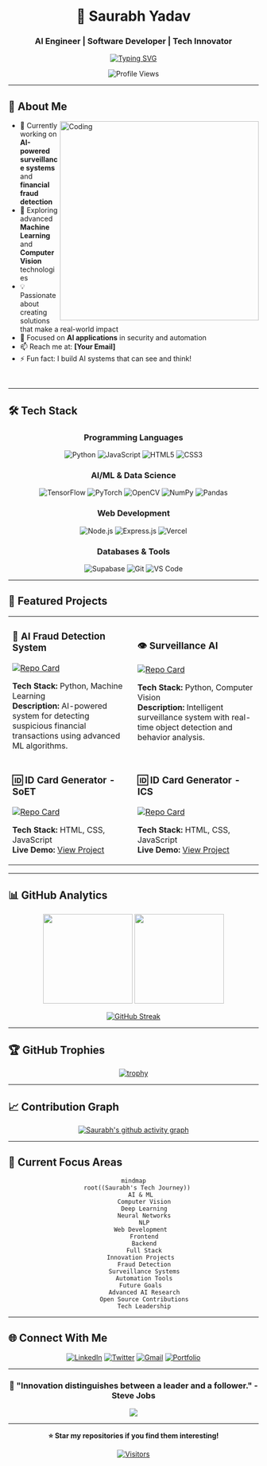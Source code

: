 <div align="center">

# 🚀 Saurabh Yadav
### AI Engineer | Software Developer | Tech Innovator

[![Typing SVG](https://readme-typing-svg.herokuapp.com?font=Fira+Code&pause=1000&color=2E9EF7&center=true&vCenter=true&width=435&lines=AI+%26+Machine+Learning+Engineer;Full+Stack+Developer;Innovation+Enthusiast;Problem+Solver)](https://git.io/typing-svg)

<img src="https://komarev.com/ghpvc/?username=Saurabhyadavastro&label=Profile%20views&color=0e75b6&style=flat" alt="Profile Views" />

</div>

---

## 🌟 About Me

<img align="right" alt="Coding" width="400" src="https://media.giphy.com/media/qgQUggAC3Pfv687qPC/giphy.gif">

- 🔭 Currently working on **AI-powered surveillance systems** and **financial fraud detection**
- 🌱 Exploring advanced **Machine Learning** and **Computer Vision** technologies
- 💡 Passionate about creating solutions that make a real-world impact
- 🎯 Focused on **AI applications** in security and automation
- 📫 Reach me at: **[Your Email]**
- ⚡ Fun fact: I build AI systems that can see and think!

<br clear="right"/>

---

## 🛠️ Tech Stack

<div align="center">

### Programming Languages
![Python](https://img.shields.io/badge/Python-3776AB?style=for-the-badge&logo=python&logoColor=white)
![JavaScript](https://img.shields.io/badge/JavaScript-F7DF1E?style=for-the-badge&logo=javascript&logoColor=black)
![HTML5](https://img.shields.io/badge/HTML5-E34F26?style=for-the-badge&logo=html5&logoColor=white)
![CSS3](https://img.shields.io/badge/CSS3-1572B6?style=for-the-badge&logo=css3&logoColor=white)

### AI/ML & Data Science
![TensorFlow](https://img.shields.io/badge/TensorFlow-FF6F00?style=for-the-badge&logo=tensorflow&logoColor=white)
![PyTorch](https://img.shields.io/badge/PyTorch-EE4C2C?style=for-the-badge&logo=pytorch&logoColor=white)
![OpenCV](https://img.shields.io/badge/OpenCV-27338e?style=for-the-badge&logo=OpenCV&logoColor=white)
![NumPy](https://img.shields.io/badge/NumPy-013243?style=for-the-badge&logo=numpy&logoColor=white)
![Pandas](https://img.shields.io/badge/Pandas-150458?style=for-the-badge&logo=pandas&logoColor=white)

### Web Development
![Node.js](https://img.shields.io/badge/Node.js-43853D?style=for-the-badge&logo=node.js&logoColor=white)
![Express.js](https://img.shields.io/badge/Express.js-404D59?style=for-the-badge)
![Vercel](https://img.shields.io/badge/Vercel-000000?style=for-the-badge&logo=vercel&logoColor=white)

### Databases & Tools
![Supabase](https://img.shields.io/badge/Supabase-181818?style=for-the-badge&logo=supabase&logoColor=white)
![Git](https://img.shields.io/badge/Git-F05032?style=for-the-badge&logo=git&logoColor=white)
![VS Code](https://img.shields.io/badge/VS_Code-007ACC?style=for-the-badge&logo=visual-studio-code&logoColor=white)

</div>

---

## 🎯 Featured Projects

<div align="center">

<table>
<tr>
<td width="50%">

### 🤖 AI Fraud Detection System
[![Repo Card](https://github-readme-stats.vercel.app/api/pin/?username=Saurabhyadavastro&repo=AI-For-Flagging-Suspisious-Transactions&theme=tokyonight)](https://github.com/Saurabhyadavastro/AI-For-Flagging-Suspisious-Transactions)

**Tech Stack:** Python, Machine Learning  
**Description:** AI-powered system for detecting suspicious financial transactions using advanced ML algorithms.

</td>
<td width="50%">

### 👁️ Surveillance AI
[![Repo Card](https://github-readme-stats.vercel.app/api/pin/?username=Saurabhyadavastro&repo=surveillance-AI&theme=tokyonight)](https://github.com/Saurabhyadavastro/surveillance-AI)

**Tech Stack:** Python, Computer Vision  
**Description:** Intelligent surveillance system with real-time object detection and behavior analysis.

</td>
</tr>
<tr>
<td width="50%">

### 🆔 ID Card Generator - SoET
[![Repo Card](https://github-readme-stats.vercel.app/api/pin/?username=Saurabhyadavastro&repo=ID-Card-Generator-Page-For-SoET-Vikram-University&theme=tokyonight)](https://github.com/Saurabhyadavastro/ID-Card-Generator-Page-For-SoET-Vikram-University)

**Tech Stack:** HTML, CSS, JavaScript  
**Live Demo:** [View Project](https://id-card-generator-page-for-so-et-vi.vercel.app)

</td>
<td width="50%">

### 🆔 ID Card Generator - ICS
[![Repo Card](https://github-readme-stats.vercel.app/api/pin/?username=Saurabhyadavastro&repo=ICS-ID-CARD-GENERATOR-PAGE&theme=tokyonight)](https://github.com/Saurabhyadavastro/ICS-ID-CARD-GENERATOR-PAGE)

**Tech Stack:** HTML, CSS, JavaScript  
**Live Demo:** [View Project](https://ics-id-card-generator-page.vercel.app)

</td>
</tr>
</table>

</div>

---

## 📊 GitHub Analytics

<div align="center">

<img height="180em" src="https://github-readme-stats.vercel.app/api?username=Saurabhyadavastro&show_icons=true&theme=tokyonight&include_all_commits=true&count_private=true"/>
<img height="180em" src="https://github-readme-stats.vercel.app/api/top-langs/?username=Saurabhyadavastro&layout=compact&langs_count=7&theme=tokyonight"/>

</div>

<div align="center">

[![GitHub Streak](https://streak-stats.demolab.com/?user=Saurabhyadavastro&theme=tokyonight)](https://git.io/streak-stats)

</div>

---

## 🏆 GitHub Trophies

<div align="center">

[![trophy](https://github-profile-trophy.vercel.app/?username=Saurabhyadavastro&theme=tokyonight&column=7)](https://github.com/ryo-ma/github-profile-trophy)

</div>

---

## 📈 Contribution Graph

<div align="center">

[![Saurabh's github activity graph](https://github-readme-activity-graph.vercel.app/graph?username=Saurabhyadavastro&theme=tokyo-night)](https://github.com/ashutosh00710/github-readme-activity-graph)

</div>

---

## 🎯 Current Focus Areas

<div align="center">

```mermaid
mindmap
  root((Saurabh's Tech Journey))
    AI & ML
      Computer Vision
      Deep Learning
      Neural Networks
      NLP
    Web Development
      Frontend
      Backend
      Full Stack
    Innovation Projects
      Fraud Detection
      Surveillance Systems
      Automation Tools
    Future Goals
      Advanced AI Research
      Open Source Contributions
      Tech Leadership
```

</div>

---

## 🌐 Connect With Me

<div align="center">

[![LinkedIn](https://img.shields.io/badge/LinkedIn-0077B5?style=for-the-badge&logo=linkedin&logoColor=white)](https://linkedin.com/in/yourprofile)
[![Twitter](https://img.shields.io/badge/Twitter-1DA1F2?style=for-the-badge&logo=twitter&logoColor=white)](https://twitter.com/yourhandle)
[![Gmail](https://img.shields.io/badge/Gmail-D14836?style=for-the-badge&logo=gmail&logoColor=white)](mailto:your.email@gmail.com)
[![Portfolio](https://img.shields.io/badge/Portfolio-000000?style=for-the-badge&logo=About.me&logoColor=white)](https://yourportfolio.com)

</div>

---

<div align="center">

### 💫 "Innovation distinguishes between a leader and a follower." - Steve Jobs

<img src="https://capsule-render.vercel.app/api?type=waving&color=gradient&height=100&section=footer"/>

</div>

---

<div align="center">

**⭐ Star my repositories if you find them interesting!**

[![Visitors](https://api.visitorbadge.io/api/visitors?path=Saurabhyadavastro&label=VISITORS&labelColor=%23000&countColor=%230A0209)](https://visitorbadge.io/status?path=Saurabhyadavastro)

</div>
